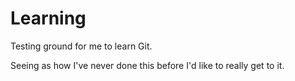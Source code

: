 # Learning
Testing ground for me to learn Git.

Seeing as how I've never done this before I'd like to really get to it.
